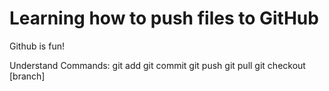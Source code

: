 # Learning how to push files to GitHub # 
Github is fun!

Understand Commands:
git add
git commit
git push
git pull
git checkout [branch]